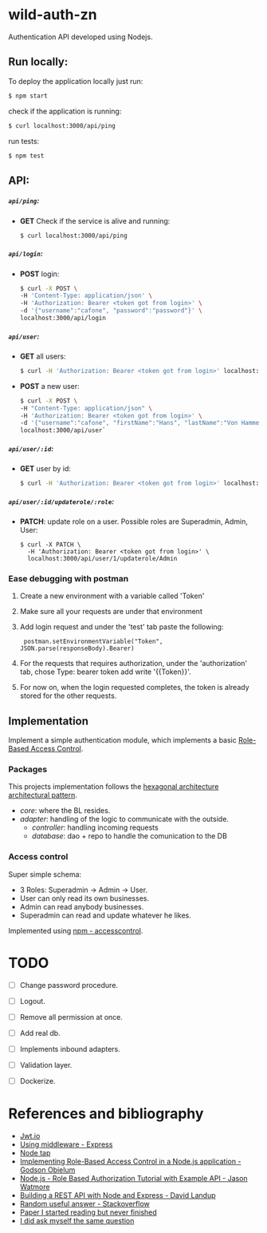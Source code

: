 # wild-auth-zn
Authentication API developed using Nodejs.



## Run locally:

To deploy the application locally just run:

```bash
$ npm start
```

check if the application is running:

```bash
$ curl localhost:3000/api/ping 
```

run tests:

```bash
$ npm test
```



## API:


##### `api/ping`: 

* **GET** Check if the service is alive and running: 
  
    ```bash
    $ curl localhost:3000/api/ping 
    ```


##### `api/login`:

* **POST** login: 

    ```bash
    $ curl -X POST \ 
    -H 'Content-Type: application/json' \
    -H 'Authorization: Bearer <token got from login>' \
    -d '{"username":"cafone", "password":"password"}' \
    localhost:3000/api/login
    ```


##### `api/user`:

* **GET** all users: 

    ```bash
    $ curl -H 'Authorization: Bearer <token got from login>' localhost:3000/api/user 
    ```

* **POST** a new user: 

    ```bash
    $ curl -X POST \ 
    -H "Content-Type: application/json" \
    -H 'Authorization: Bearer <token got from login>' \
    -d '{"username":"cafone", "firstName":"Hans", "lastName":"Von Hammein",  "password":"password", "role":"User"}' \
    localhost:3000/api/user`
    ```

##### `api/user/:id`:

* **GET** user by id:
  
    ```bash
    $ curl -H 'Authorization: Bearer <token got from login>' localhost:3000/api/user/1 
    ```


##### `api/user/:id/updaterole/:role`:

* **PATCH**: update role on a user. Possible roles are Superadmin, Admin, User:
  
      $ curl -X PATCH \ 
        -H 'Authorization: Bearer <token got from login>' \
        localhost:3000/api/user/1/updaterole/Admin



### Ease debugging with postman

1. Create a new environment with a variable called 'Token'

2. Make sure all your requests are under that environment

3. Add login request and under the 'test' tab paste the following:

        postman.setEnvironmentVariable("Token", JSON.parse(responseBody).Bearer)

4. For the requests that requires authorization, under the 'authorization' tab, chose Type: bearer token add write '{{Token}}'.

5. For now on, when the login requested completes, the token is already stored for the other requests.




## Implementation

Implement a simple authentication module, which implements a basic [Role-Based Access Control](https://en.wikipedia.org/wiki/Role-based_access_control).



### Packages

This projects implementation follows the [hexagonal architecture architectural pattern](https://en.wikipedia.org/wiki/Hexagonal_architecture_(software)).

* *core*: where the BL resides.
* *adapter*: handling of the logic to communicate with the outside.
	* *controller*: handling incoming requests
	* *database*: dao + repo to handle the comunication to the DB


### Access control

Super simple schema:
 * 3 Roles: Superadmin -> Admin -> User.
 * User can only read its own businesses.
 * Admin can read anybody businesses.
 * Superadmin can read and update whatever he likes.

Implemented using [npm - accesscontrol](https://www.npmjs.com/package/accesscontrol).




# TODO

- [ ] Change password procedure.
- [ ] Logout.
- [ ] Remove all permission at once.
- [ ] Add real db.
- [ ] Implements inbound adapters.
- [ ] Validation layer.
- [ ] Dockerize. 





# References and bibliography

* [ Jwt.io ](https://jwt.io/)
* [ Using middleware - Express ](https://expressjs.com/en/guide/using-middleware.html)
* [ Node tap ](https://node-tap.org/docs/api/asserts/)
* [ Implementing Role-Based Access Control in a Node.js application - Godson Obielum ](https://soshace.com/implementing-role-based-access-control-in-a-node-js-application/)
* [ Node.js - Role Based Authorization Tutorial with Example API - Jason Watmore ](https://jasonwatmore.com/post/2018/11/28/nodejs-role-based-authorization-tutorial-with-example-api#role-js)
* [ Building a REST API with Node and Express - David Landup](https://stackabuse.com/building-a-rest-api-with-node-and-express/)
* [ Random useful answer - Stackoverflow ](https://stackoverflow.com/a/66337284/9917664)
* [ Paper I started reading but never finished ](https://tsapps.nist.gov/publication/get_pdf.cfm?pub_id=905425)
* [ I did ask myself the same question ](https://github.com/tapjs/node-tap/issues/216)
